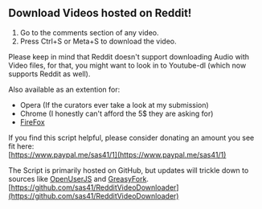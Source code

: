
## Download Videos hosted on Reddit!

1.  Go to the comments section of any video.
2.  Press Ctrl+S or Meta+S to download the video.

Please keep in mind that Reddit doesn't support downloading Audio with Video files, for that, you might want to look in to Youtube-dl (which now supports Reddit as well).

Also available as an extention for:

-   Opera (If the curators ever take a look at my submission)
-   Chrome (I honestly can't afford the 5$ they are asking for)
-   [FireFox](https://addons.mozilla.org/en-US/firefox/addon/reddit-video-downloader/)

If you find this script helpful, please consider donating an amount you see fit here:  
[https://www.paypal.me/sas41/1](https://www.paypal.me/sas41/1)

The Script is primarily hosted on GitHub, but updates will trickle down to sources like [OpenUserJS](https://openuserjs.org/scripts/sas41/Reddit_Video_Downloader) and [GreasyFork](https://greasyfork.org/en/scripts/39373-reddit-video-downloader).  
[https://github.com/sas41/RedditVideoDownloader](https://github.com/sas41/RedditVideoDownloader)
